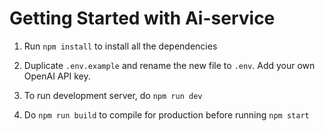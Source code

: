 # Getting Started with Ai-service

1. Run `npm install` to install all the dependencies

2. Duplicate `.env.example` and rename the new file to `.env`. Add your own OpenAI API key.

3. To run development server, do `npm run dev`

4. Do `npm run build` to compile for production before running `npm start`

